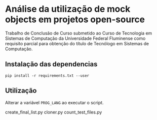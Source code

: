 # Análise da utilização de mock objects em projetos open-source

Trabalho de Conclusão de Curso submetido ao Curso de Tecnologia em Sistemas de Computação da Universidade Federal Fluminense como requisito parcial para obtenção do título de Tecnólogo em Sistemas de Computação.

## Instalação das dependencias
```
pip install -r requirements.txt --user
```

## Utilização

Alterar a variável ```PROG_LANG``` ao executar o script.



create_final_list.py
cloner.py
count_test_files.py





<!-- https://github.com/borgbackup/borg/tree/master/src/borg/testsuite

@pytest.fixture()
from typing import Optional
from unittest.mock import patch

import pytest -->